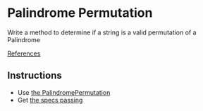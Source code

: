 # Palindrome Permutation
Write a method to determine if a string is a 
valid permutation of a Palindrome

[References](https://www.interviewcake.com/question/ruby/permutation-palindrome)

## Instructions
* Use [the PalindromePermutation](./lib/string/palindrome_permutation.rb)
* Get [the specs passing](./spec/palindrome_permutation_spec.rb)
    
